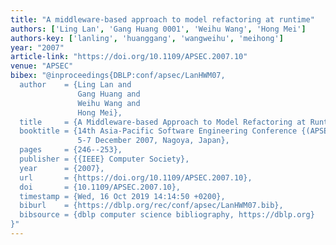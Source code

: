 ```yaml
---
title: "A middleware-based approach to model refactoring at runtime"
authors: ['Ling Lan', 'Gang Huang 0001', 'Weihu Wang', 'Hong Mei']
authors-key: ['lanling', 'huanggang', 'wangweihu', 'meihong']
year: "2007"
article-link: "https://doi.org/10.1109/APSEC.2007.10"
venue: "APSEC"
bibex: "@inproceedings{DBLP:conf/apsec/LanHWM07,
  author    = {Ling Lan and
               Gang Huang and
               Weihu Wang and
               Hong Mei},
  title     = {A Middleware-based Approach to Model Refactoring at Runtime},
  booktitle = {14th Asia-Pacific Software Engineering Conference {(APSEC} 2007),
               5-7 December 2007, Nagoya, Japan},
  pages     = {246--253},
  publisher = {{IEEE} Computer Society},
  year      = {2007},
  url       = {https://doi.org/10.1109/APSEC.2007.10},
  doi       = {10.1109/APSEC.2007.10},
  timestamp = {Wed, 16 Oct 2019 14:14:50 +0200},
  biburl    = {https://dblp.org/rec/conf/apsec/LanHWM07.bib},
  bibsource = {dblp computer science bibliography, https://dblp.org}
}"
---
```

